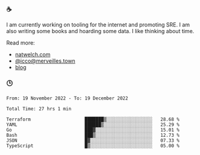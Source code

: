 ### ☕

I am currently working on tooling for the internet and promoting SRE. I am also writing some books and hoarding some data. I like thinking about time. 

Read more:

 - [natwelch.com](https://natwelch.com)
 - [@icco@merveilles.town](https://merveilles.town/@icco)
 - [blog](https://writing.natwelch.com)

### 🕒

<!--START_SECTION:waka-->

```text
From: 19 November 2022 - To: 19 December 2022

Total Time: 27 hrs 1 min

Terraform                    ███████▒░░░░░░░░░░░░░░░░░   28.68 %
YAML                         ██████▒░░░░░░░░░░░░░░░░░░   25.29 %
Go                           ███▓░░░░░░░░░░░░░░░░░░░░░   15.01 %
Bash                         ███▒░░░░░░░░░░░░░░░░░░░░░   12.73 %
JSON                         █▓░░░░░░░░░░░░░░░░░░░░░░░   07.33 %
TypeScript                   █▒░░░░░░░░░░░░░░░░░░░░░░░   05.00 %
```

<!--END_SECTION:waka-->
